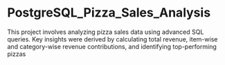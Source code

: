 # PostgreSQL_Pizza_Sales_Analysis
This project involves analyzing pizza sales data using advanced SQL queries. Key insights were derived by calculating total revenue, item-wise and category-wise revenue contributions, and identifying top-performing pizzas
